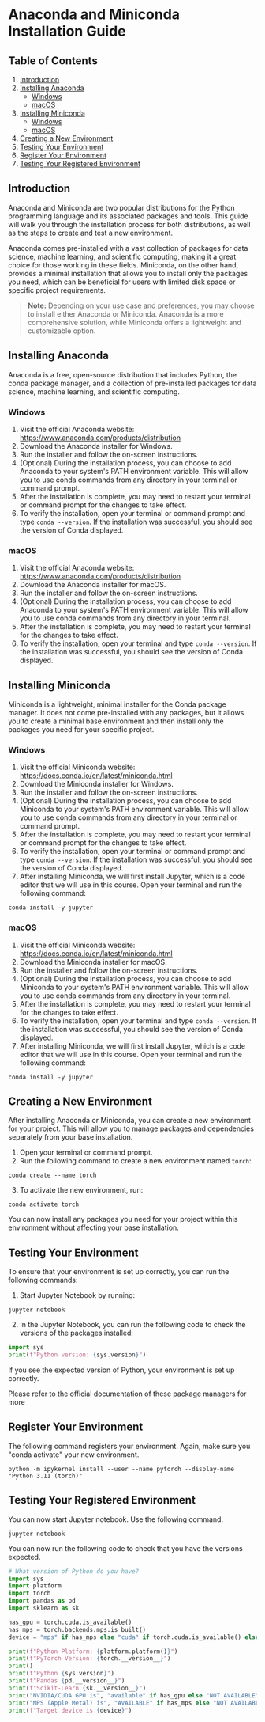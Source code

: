 # Anaconda and Miniconda Installation Guide

## Table of Contents

1. [Introduction](#introduction)
2. [Installing Anaconda](#installing-anaconda)
   - [Windows](#windows)
   - [macOS](#macos)
3. [Installing Miniconda](#installing-miniconda)
   - [Windows](#windows-1)
   - [macOS](#macos-1)
4. [Creating a New Environment](#creating-a-new-environment)
5. [Testing Your Environment](#testing-your-environment)
6. [Register Your Environment](#register-your-environment)
7. [Testing Your Registered Environment](#testing-your-registered-environment)


## Introduction

Anaconda and Miniconda are two popular distributions for the Python programming language and its associated packages and tools. This guide will walk you through the installation process for both distributions, as well as the steps to create and test a new environment.

Anaconda comes pre-installed with a vast collection of packages for data science, machine learning, and scientific computing, making it a great choice for those working in these fields. Miniconda, on the other hand, provides a minimal installation that allows you to install only the packages you need, which can be beneficial for users with limited disk space or specific project requirements.

> **Note:** Depending on your use case and preferences, you may choose to install either Anaconda or Miniconda. Anaconda is a more comprehensive solution, while Miniconda offers a lightweight and customizable option.

## Installing Anaconda

Anaconda is a free, open-source distribution that includes Python, the conda package manager, and a collection of pre-installed packages for data science, machine learning, and scientific computing.

### Windows

1. Visit the official Anaconda website: https://www.anaconda.com/products/distribution
2. Download the Anaconda installer for Windows.
3. Run the installer and follow the on-screen instructions.
4. (Optional) During the installation process, you can choose to add Anaconda to your system's PATH environment variable. This will allow you to use conda commands from any directory in your terminal or command prompt.
5. After the installation is complete, you may need to restart your terminal or command prompt for the changes to take effect.
6. To verify the installation, open your terminal or command prompt and type `conda --version`. If the installation was successful, you should see the version of Conda displayed.

### macOS

1. Visit the official Anaconda website: https://www.anaconda.com/products/distribution
2. Download the Anaconda installer for macOS.
3. Run the installer and follow the on-screen instructions.
4. (Optional) During the installation process, you can choose to add Anaconda to your system's PATH environment variable. This will allow you to use conda commands from any directory in your terminal.
5. After the installation is complete, you may need to restart your terminal for the changes to take effect.
6. To verify the installation, open your terminal and type `conda --version`. If the installation was successful, you should see the version of Conda displayed.

## Installing Miniconda

Miniconda is a lightweight, minimal installer for the Conda package manager. It does not come pre-installed with any packages, but it allows you to create a minimal base environment and then install only the packages you need for your specific project.

### Windows

1. Visit the official Miniconda website: https://docs.conda.io/en/latest/miniconda.html
2. Download the Miniconda installer for Windows.
3. Run the installer and follow the on-screen instructions.
4. (Optional) During the installation process, you can choose to add Miniconda to your system's PATH environment variable. This will allow you to use conda commands from any directory in your terminal or command prompt.
5. After the installation is complete, you may need to restart your terminal or command prompt for the changes to take effect.
6. To verify the installation, open your terminal or command prompt and type `conda --version`. If the installation was successful, you should see the version of Conda displayed.
7. After installing Miniconda, we will first install Jupyter, which is a code editor that we will use in this course. Open your terminal and run the following command:
```
conda install -y jupyter
```

### macOS

1. Visit the official Miniconda website: https://docs.conda.io/en/latest/miniconda.html
2. Download the Miniconda installer for macOS.
3. Run the installer and follow the on-screen instructions.
4. (Optional) During the installation process, you can choose to add Miniconda to your system's PATH environment variable. This will allow you to use conda commands from any directory in your terminal.
5. After the installation is complete, you may need to restart your terminal for the changes to take effect.
6. To verify the installation, open your terminal and type `conda --version`. If the installation was successful, you should see the version of Conda displayed.
7. After installing Miniconda, we will first install Jupyter, which is a code editor that we will use in this course. Open your terminal and run the following command:
```
conda install -y jupyter
```

## Creating a New Environment

After installing Anaconda or Miniconda, you can create a new environment for your project. This will allow you to manage packages and dependencies separately from your base installation.

1. Open your terminal or command prompt.
2. Run the following command to create a new environment named `torch`:

```
conda create --name torch
```

3. To activate the new environment, run:

```
conda activate torch
```

You can now install any packages you need for your project within this environment without affecting your base installation.

## Testing Your Environment

To ensure that your environment is set up correctly, you can run the following commands:

1. Start Jupyter Notebook by running:

```
jupyter notebook
```

2. In the Jupyter Notebook, you can run the following code to check the versions of the packages installed:

```python
import sys
print(f"Python version: {sys.version}")
```

If you see the expected version of Python, your environment is set up correctly.

Please refer to the official documentation of these package managers for more

## Register Your Environment

The following command registers your environment. Again, make sure you "conda activate" your new environment.
```
python -m ipykernel install --user --name pytorch --display-name "Python 3.11 (torch)"
```

## Testing Your Registered Environment
You can now start Jupyter notebook. Use the following command.

```
jupyter notebook
```
You can now run the following code to check that you have the versions expected.

```python
# What version of Python do you have?
import sys
import platform
import torch
import pandas as pd
import sklearn as sk

has_gpu = torch.cuda.is_available()
has_mps = torch.backends.mps.is_built()
device = "mps" if has_mps else "cuda" if torch.cuda.is_available() else "cpu"

print(f"Python Platform: {platform.platform()}")
print(f"PyTorch Version: {torch.__version__}")
print()
print(f"Python {sys.version}")
print(f"Pandas {pd.__version__}")
print(f"Scikit-Learn {sk.__version__}")
print("NVIDIA/CUDA GPU is", "available" if has_gpu else "NOT AVAILABLE")
print("MPS (Apple Metal) is", "AVAILABLE" if has_mps else "NOT AVAILABLE")
print(f"Target device is {device}")
```

